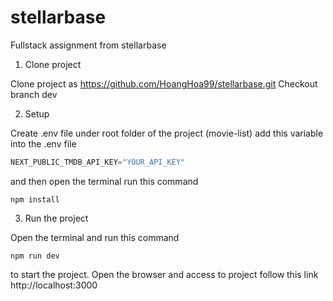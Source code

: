 # stellarbase
Fullstack assignment from stellarbase

1. Clone project

Clone project as https://github.com/HoangHoa99/stellarbase.git
Checkout branch dev

2. Setup

Create .env file under root folder of the project (movie-list)
add this variable into the .env file

```js
NEXT_PUBLIC_TMDB_API_KEY="YOUR_API_KEY"
```

and then open the terminal run this command
```
npm install
```

3. Run the project

Open the terminal and run this command
```
npm run dev
```
to start the project. Open the browser and access to project follow this link http://localhost:3000

